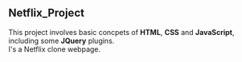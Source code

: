 ## Netflix_Project

This project involves basic concpets of **HTML**, **CSS** and **JavaScript**, including some **JQuery** plugins.<br> I's a Netflix clone webpage. 

